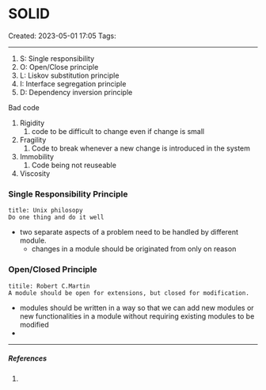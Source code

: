 # SOLID
Created: 2023-05-01 17:05
Tags: 
____

1. S: Single responsibility
2. O: Open/Close principle
3. L: Liskov substitution principle
4. I: Interface segregation principle
5. D: Dependency inversion principle

Bad code
1. Rigidity
	1. code to be difficult to change even if change is small
2. Fragility
	1. Code to break whenever a new change is introduced in the system
3. Immobility
	1. Code being not reuseable
4. Viscosity


### Single Responsibility Principle

```ad-quote
title: Unix philosopy
Do one thing and do it well
```

* two separate aspects of a problem need to be handled by  different module.
	* changes in a module should be originated from only on reason

### Open/Closed Principle

```ad-quote
titile: Robert C.Martin
A module should be open for extensions, but closed for modification.
```

* modules should be written in a way so that we can add new modules or new functionalities in a module without requiring existing modules to be modified
* 


_____
##### References
1.

